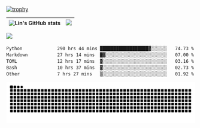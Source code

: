 [![trophy](https://github-profile-trophy.vercel.app/?username=ocss884&column=7)](https://github.com/ocss884)

| ![Lin's GitHub stats](https://github-readme-stats.vercel.app/api?username=ocss884&show_icons=true&hide_border=True&count_private=true) | ![](https://github-readme-streak-stats.herokuapp.com?user=ocss884&hide_border=true&date_format=M%20j%5B%2C%20Y%5D&ring=7EDDCF&fire=7EDDCF") |
| ------------------------------------------------------------ | ------------------------------------------------------------ |

![](https://komarev.com/ghpvc/?username=ocss884&color=brightgreen)

<!--START_SECTION:waka-->

```txt
Python             290 hrs 44 mins ██████████████████▓░░░░░░   74.73 %
Markdown           27 hrs 14 mins  █▓░░░░░░░░░░░░░░░░░░░░░░░   07.00 %
TOML               12 hrs 17 mins  ▓░░░░░░░░░░░░░░░░░░░░░░░░   03.16 %
Bash               10 hrs 37 mins  ▓░░░░░░░░░░░░░░░░░░░░░░░░   02.73 %
Other              7 hrs 27 mins   ▒░░░░░░░░░░░░░░░░░░░░░░░░   01.92 %
```

<!--END_SECTION:waka-->

<p align="center">
   <img src="https://github.com/ocss884/ocss884/blob/output/github-snake.svg" alt="snake">
</p>

